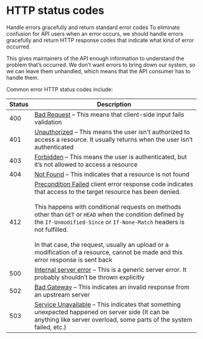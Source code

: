 # HTTP status codes

Handle errors gracefully and return standard error codes
To eliminate confusion for API users when an error occurs, we should handle errors gracefully and return HTTP response codes that indicate what kind of error occurred.

This gives maintainers of the API enough information to understand the problem that’s occurred. We don’t want errors to bring down our system, so we can leave them unhandled, which means that the API consumer has to handle them.

Common error HTTP status codes include:

| Status | Description |
| ------ | ----------|
| 400    | [Bad Request](https://developer.mozilla.org/en-US/docs/Web/HTTP/Status/400) – This means that client-side input fails validation |
| 401    | [Unauthorized](https://developer.mozilla.org/en-US/docs/Web/HTTP/Status/401) – This means the user isn't authorized to access a resource. It usually returns when the user isn’t authenticated |
| 403   | [Forbidden](https://developer.mozilla.org/en-US/docs/Web/HTTP/Status/403) – This means the user is authenticated, but it’s not allowed to access a resource |
| 404  | [Not Found](https://developer.mozilla.org/en-US/docs/Web/HTTP/Status/404) – This indicates that a resource is not found |
| 412 | [Precondition Failed](https://developer.mozilla.org/en-US/docs/Web/HTTP/Status/412) client error response code indicates that access to the target resource has been denied. <br><br> This happens with conditional requests on methods other than `GET` or `HEAD` when the condition defined by the `If-Unmodified-Since` or `If-None-Match` headers is not fulfilled.<br><br>In that case, the request, usually an upload or a modification of a resource, cannot be made and this error response is sent back |
| 500 | [Internal server error](https://developer.mozilla.org/en-US/docs/Web/HTTP/Status/500) – This is a generic server error. It probably shouldn’t be thrown explicitly |
| 502 | [Bad Gateway](https://developer.mozilla.org/en-US/docs/Web/HTTP/Status/502) – This indicates an invalid response from an upstream server |
| 503 | [Service Unavailable](https://developer.mozilla.org/en-US/docs/Web/HTTP/Status/503) – This indicates that something unexpected happened on server side (It can be anything like server overload, some parts of the system failed, etc.) |